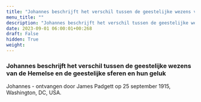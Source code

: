 ```yaml
---
title: "Johannes beschrijft het verschil tussen de geestelijke wezens van de Hemelse en de geestelijke sferen en hun geluk"
menu_title: ""
description: "Johannes beschrijft het verschil tussen de geestelijke wezens van de Hemelse en de geestelijke sferen en hun geluk"
date: 2023-09-01 06:00:01+00:268
draft: False
hidden: True
weight:
---
```

### Johannes beschrijft het verschil tussen de geestelijke wezens van de Hemelse en de geestelijke sferen en hun geluk

Johannes - ontvangen door James Padgett op 25 september 1915, Washington, DC, USA.
